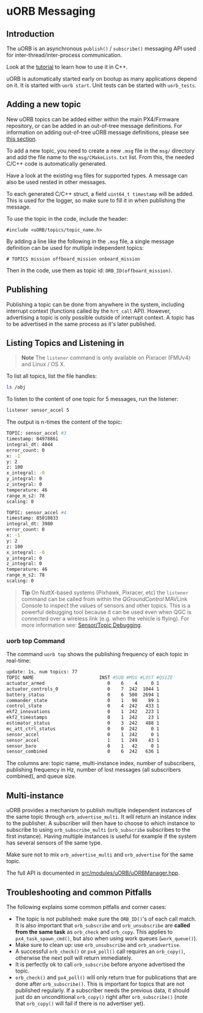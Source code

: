 # uORB Messaging

## Introduction

The uORB is an asynchronous `publish()` / `subscribe()` messaging API used for
inter-thread/inter-process communication.

Look at the [tutorial](../tutorials/tutorial_hello_sky.md) to learn how to use it in C++.

uORB is automatically started early on bootup as many applications depend on it.
It is started with `uorb start`. Unit tests can be started with `uorb_tests`.

## Adding a new topic

New uORB topics can be added either within the main PX4/Firmware repository, or can be added
in an out-of-tree message definitions. For information on adding out-of-tree uORB message 
definitions, please see [this section](../advanced/out_of_tree_modules.md#out-of-tree-uorb-message-definitions).

To add a new topic, you need to create a new `.msg` file in the `msg/`
directory and add the file name to the `msg/CMakeLists.txt` list. From this,
the needed C/C++ code is automatically generated.

Have a look at the existing `msg` files for supported types. A message can also
be used nested in other messages.

To each generated C/C++ struct, a field `uint64_t timestamp` will be added. This
is used for the logger, so make sure to fill it in when publishing the message.

To use the topic in the code, include the header:

```
#include <uORB/topics/topic_name.h>
```

By adding a line like the following in the `.msg` file, a single message
definition can be used for multiple independent topics:

```
# TOPICS mission offboard_mission onboard_mission
```

Then in the code, use them as topic id: `ORB_ID(offboard_mission)`.


## Publishing

Publishing a topic can be done from anywhere in the system, including interrupt
context (functions called by the `hrt_call` API). However, advertising a topic
is only possible outside of interrupt context. A topic has to be advertised in
the same process as it's later published.

## Listing Topics and Listening in

> **Note** The `listener` command is only available on Pixracer (FMUv4) and Linux / OS X.

To list all topics, list the file handles:

```sh
ls /obj
```

To listen to the content of one topic for 5 messages, run the listener:

```sh
listener sensor_accel 5
```

The output is n-times the content of the topic:

```sh
TOPIC: sensor_accel #3
timestamp: 84978861
integral_dt: 4044
error_count: 0
x: -1
y: 2
z: 100
x_integral: -0
y_integral: 0
z_integral: 0
temperature: 46
range_m_s2: 78
scaling: 0

TOPIC: sensor_accel #4
timestamp: 85010833
integral_dt: 3980
error_count: 0
x: -1
y: 2
z: 100
x_integral: -0
y_integral: 0
z_integral: 0
temperature: 46
range_m_s2: 78
scaling: 0
```

> **Tip** On NuttX-based systems (Pixhawk, Pixracer, etc) the `listener` command can be called from within the *QGroundControl* MAVLink Console to inspect the values of sensors and other topics. This is a powerful debugging tool because it can be used even when QGC is connected over a wireless link (e.g. when the vehicle is flying). For more information see: [Sensor/Topic Debugging](../debug/sensor_uorb_topic_debugging.md).


### uorb top Command

The command `uorb top` shows the publishing frequency of each topic in real-time:

```sh
update: 1s, num topics: 77
TOPIC NAME                        INST #SUB #MSG #LOST #QSIZE
actuator_armed                       0    6    4     0 1
actuator_controls_0                  0    7  242  1044 1
battery_status                       0    6  500  2694 1
commander_state                      0    1   98    89 1
control_state                        0    4  242   433 1
ekf2_innovations                     0    1  242   223 1
ekf2_timestamps                      0    1  242    23 1
estimator_status                     0    3  242   488 1
mc_att_ctrl_status                   0    0  242     0 1
sensor_accel                         0    1  242     0 1
sensor_accel                         1    1  249    43 1
sensor_baro                          0    1   42     0 1
sensor_combined                      0    6  242   636 1
```
The columns are: topic name, multi-instance index, number of subscribers,
publishing frequency in Hz, number of lost messages (all subscribers combined), and
queue size.


## Multi-instance

uORB provides a mechanism to publish multiple independent instances of the same
topic through `orb_advertise_multi`. It will return an instance index to the
publisher. A subscriber will then have to choose to which instance to subscribe
to using `orb_subscribe_multi` (`orb_subscribe` subscribes to the first
instance).
Having multiple instances is useful for example if the system has several
sensors of the same type.

Make sure not to mix `orb_advertise_multi` and `orb_advertise` for the same topic.

The full API is documented in
[src/modules/uORB/uORBManager.hpp](https://github.com/PX4/Firmware/blob/master/src/modules/uORB/uORBManager.hpp).

## Troubleshooting and common Pitfalls

The following explains some common pitfalls and corner cases:
- The topic is not published: make sure the `ORB_ID()`'s of each call match. It
  is also important that `orb_subscribe` and `orb_unsubscribe` are **called from
  the same task** as `orb_check` and `orb_copy`. This applies to `px4_task_spawn_cmd()`, but
  also when using work queues (`work_queue()`).
- Make sure to clean up: use `orb_unsubscribe` and `orb_unadvertise`.
- A successful `orb_check()` or `px4_poll()` call requires an `orb_copy()`,
  otherwise the next poll will return immediately.
- It is perfectly ok to call `orb_subscribe` before anyone advertised the topic.
- `orb_check()` and `px4_poll()` will only return true for publications that are
  done after `orb_subscribe()`. This is important for topics that are not
  published regularly. If a subscriber needs the previous data, it should just
  do an unconditional `orb_copy()` right after `orb_subscribe()` (note that
  `orb_copy()` will fail if there is no advertiser yet).

